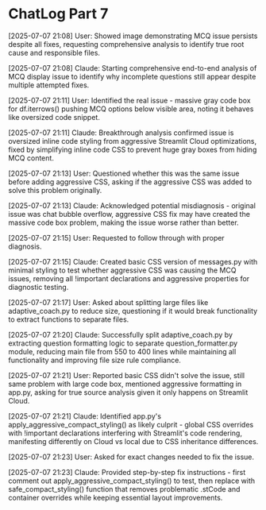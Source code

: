 # ChatLog Part 7

[2025-07-07 21:08] User: Showed image demonstrating MCQ issue persists despite all fixes, requesting comprehensive analysis to identify true root cause and responsible files.

[2025-07-07 21:08] Claude: Starting comprehensive end-to-end analysis of MCQ display issue to identify why incomplete questions still appear despite multiple attempted fixes.

[2025-07-07 21:11] User: Identified the real issue - massive gray code box for df.iterrows() pushing MCQ options below visible area, noting it behaves like oversized code snippet.

[2025-07-07 21:11] Claude: Breakthrough analysis confirmed issue is oversized inline code styling from aggressive Streamlit Cloud optimizations, fixed by simplifying inline code CSS to prevent huge gray boxes from hiding MCQ content.

[2025-07-07 21:13] User: Questioned whether this was the same issue before adding aggressive CSS, asking if the aggressive CSS was added to solve this problem originally.

[2025-07-07 21:13] Claude: Acknowledged potential misdiagnosis - original issue was chat bubble overflow, aggressive CSS fix may have created the massive code box problem, making the issue worse rather than better.

[2025-07-07 21:15] User: Requested to follow through with proper diagnosis.

[2025-07-07 21:15] Claude: Created basic CSS version of messages.py with minimal styling to test whether aggressive CSS was causing the MCQ issues, removing all !important declarations and aggressive properties for diagnostic testing.

[2025-07-07 21:17] User: Asked about splitting large files like adaptive_coach.py to reduce size, questioning if it would break functionality to extract functions to separate files.

[2025-07-07 21:20] Claude: Successfully split adaptive_coach.py by extracting question formatting logic to separate question_formatter.py module, reducing main file from 550 to 400 lines while maintaining all functionality and improving file size rule compliance.

[2025-07-07 21:21] User: Reported basic CSS didn't solve the issue, still same problem with large code box, mentioned aggressive formatting in app.py, asking for true source analysis given it only happens on Streamlit Cloud.

[2025-07-07 21:21] Claude: Identified app.py's apply_aggressive_compact_styling() as likely culprit - global CSS overrides with !important declarations interfering with Streamlit's code rendering, manifesting differently on Cloud vs local due to CSS inheritance differences.

[2025-07-07 21:23] User: Asked for exact changes needed to fix the issue.

[2025-07-07 21:23] Claude: Provided step-by-step fix instructions - first comment out apply_aggressive_compact_styling() to test, then replace with safe_compact_styling() function that removes problematic .stCode and container overrides while keeping essential layout improvements.